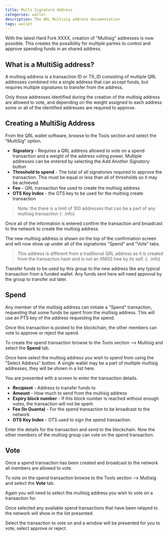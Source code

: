 ```yaml
---
title: Multi Signature Address
categories: wallet
description: The QRL Multisig address documentation
tags: wallet
---
```



With the latest Hard Fork XXXX, creation of "Multisig" addresses is now possible. This creates the possibility for multiple parties to control and approve spending funds in an shared address.

## What is a MultiSig address?

A multisig address is a transaction ID or TX_ID consisting of multiple QRL addresses combined into a single address that can accept funds, but requires multiple signatures to transfer from the address. 

Only those addresses identified during the creation of the multisig address are allowed to vote, and depending on the weight assigned to each address some or all of the identified addresses are required to approve. 



## Creating a MultiSig Address

From the QRL wallet software, browse to the Tools section and select the "MultiSig" option.


- **Signatory** - Requires a QRL address allowed to vote on a spend transaction and a weight of the address voting power. Multiple addresses can be entered by selecting the *Add Another Signatory* button
- **Threshold to spend** - The total of all signatories required to approve the transaction. This must be equal or less than all of thresholds so it may be achieved.
- **Fee** - QRL transaction fee used to create the multisig address
- **OTS Key Index** - the OTS key to be used for the multisig create transaction


> Note: the there is a limit of 100 addresses that can be a part of any multisig transaction
{: .info}

Once all of the information is entered confirm the transaction and broadcast to the network to create the multisig address. 

The new multisig address is shown on the top of the confirmation screen and will now show up under all of the signatories "Spend" and "Vote" tabs.

> This address is different from a traditional QRL address as it is created from the transaction hash and is not an XMSS tree by its self. 
{: .info}

Transfer funds to be used by this group to the new address like any typical transaction from a funded wallet. Any funds sent here will need approval by the group to transfer out later.


## Spend

Any member of the multisig address can initiate a "Spend" transaction, requesting that some funds be spent from the multisig address. This will use an PTS key of the address requesting the spend.

Once this transaction is posted to the blockchain, the other members can vote to approve or reject the spend.

To create the spend transaction browse to the Tools section --> Multisig and select the **Spend** tab.

Once here select the multisig address you wish to spend from using the "Select Address" button. A single wallet may be a part of multiple multisig addresses, they will be shown in a list here.

You are presented with a screen to enter the transaction details.

- **Recipient** - Address to transfer funds to
- **Amount** - How much to send from the multisig address
- **Expiry block number** - If this block number is reached without enough votes, the transaction will not be spent.
- **Fee (In Quanta)** - For the spend transaction to be broadcast to the network
- **OTS Key Index** - OTS used to sign the spend transaction.

Enter the details for the transaction and send to the blockchain. Now the other members of the multisig group can vote on the spend transaction. 


## Vote

Once a spend transaction has been created and broadcast to the network all members are allowed to vote. 

To vote on the spend transaction browse to the Tools section --> Multisig and select the **Vote** tab.

Again you will need to select the multisig address you wish to vote on a transaction for.

Once selected any available spend transactions that have been relayed to the network will show in the list presented. 

Select the transaction to vote on and a window will be presented for you to vote, select approve or reject. 
